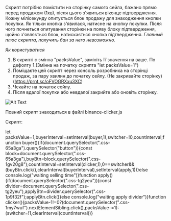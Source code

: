 Скрипт потрібно помістити на сторінку самого сейла, бажано прямо перед продажем (1хв), після цього з'явиться віконце підтвердження. Кожну мілісекунду опитується блок продажу для знаходження кнопки покупки. Як тільки кнопка з'явилася, натисне на кнопку покупки. Після чого почнеться опитування сторінки на появу блоку підтвердження, щойно з'являється блок, натискається кнопка підтвердження.
_Главный плюс скрипта, получить бан за него невозможно._

_Як користуватися_
1. В скрипті є змінна "packsValue", замініть її значення на ваше. По дефолту 1.(Змінна на початку скрипта "let packsValue=1")
2. Поміщаєте цей скрипт через консоль розробника на сторінці продаж, за пару хвилин до початку сейлу. (Не закривайте сторінку)
(https://prnt.sc/oFVOGRXxu3XC)
4. Чекайте на початок сейлу.
5. Після вдалої покупки або невдалої закрийте або оновіть сторінку.

![Alt Text](https://media.giphy.com/media/tqT7TZQ5Fz15xQaUml/giphy.gif)

Повний скрипт знаходиться в файлі binance-clicker.js



Скрипт:

let packsValue=1,buyerInterval=setInterval(buyer,1),switcher=!0,countInterval;function buyer(){if(document.querySelector(".css-65a3ga").querySelector("button")){const block=document.querySelector(".css-65a3ga"),buyBtn=block.querySelector(".css-1gv20g8");countInterval=setInterval(clicker,1),0==switcher&&(buyBtn.click(),clearInterval(buyerInterval),setInterval(apply,1))}else console.log("waiting selling time")}function apply(){if(document.querySelector(".css-tg2yeu")){const divider=document.querySelector(".css-tg2yeu"),applyBtn=divider.querySelector(".css-1p9f32f");applyBtn.click()}else console.log("waiting apply divider")}function clicker(){packsValue-1!=0?(document.querySelector(".css-1my7wuf").nextElementSibling.click(),packsValue-=1):(switcher=!1,clearInterval(countInterval))}
